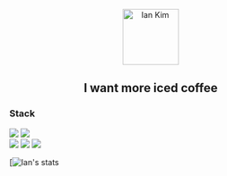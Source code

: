 <p align="center">
 <img width="100px" src="https://cdn-icons-png.flaticon.com/512/1102/1102874.png?w=360" align="center" alt="Ian Kim" />

 <h2 align="center">I want more iced coffee</h2>
</p>

<p>
<h3> Stack </h3>
<div>
<img src="https://img.shields.io/badge/JavaScript-F7DF1E?style=flat-square&logo=javascript&logoColor=black">
<img src="https://img.shields.io/badge/HTML5-E34F26?style=flat-square&logo=html5&logoColor=white">
<br>
<img src="https://img.shields.io/badge/Verilog-006600?style=flat-square&logo=v&logoColor=black"/>
<img src="https://img.shields.io/badge/SystemVerilog-FF61F6?style=flat-square&logo=stripe&logoColor=black"/>
<img src="https://img.shields.io/badge/UVM-512BD4?style=flat-square&logo=verizon&logoColor=white"/>
</div>
</p>

[![Ian's stats](https://github-readme-stats.vercel.app/api?username=Iankimzz&show_icons&theme=radical)
